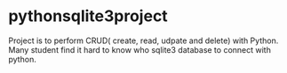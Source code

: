 # pythonsqlite3project
Project is to perform CRUD( create, read, udpate and delete) with Python. Many student find it hard to know who sqlite3 database to connect with python.
